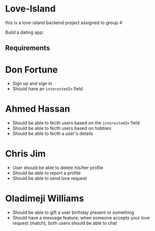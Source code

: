 # Love-Island
this is a love-island backend project assigned to group 4

Build a dating app:

Requirements
------------

# Don Fortune
- Sign up and sign in
- Should have an `interestedIn` field


# Ahmed Hassan
- Should be able to fecth users based on the `interestedIn` field
- Should be able to fecth users based on hobbies
- Should be able to fecth a user's details


# Chris Jim
- User should be able to delete his/her profile
- Should be able to report a profile
- Should be able to send love request


# Oladimeji Williams
- Should be able to gift a user birthday present or something
- Should have a message feature; when someone accepts your love request (match), both users should be able to chat